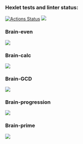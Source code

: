 ### Hexlet tests and linter status:
[![Actions Status](https://github.com/Garlend1/frontend-project-44/workflows/hexlet-check/badge.svg)](https://github.com/Garlend1/frontend-project-44/actions)
<a href="https://codeclimate.com/github/Garlend1/frontend-project-44/maintainability"><img src="https://api.codeclimate.com/v1/badges/482152b02c7414953f42/maintainability" /></a>

<h3>Brain-even </h3>
<a href="https://asciinema.org/a/NWfWIvj5fhBxNshzV3VDK391H" target="_blank"><img src="https://asciinema.org/a/NWfWIvj5fhBxNshzV3VDK391H.svg" /></a>

<h3>Brain-calc</h3>
<a href="https://asciinema.org/a/71l7TrCGpMoq8mlvXR9R7mutf" target="_blank"><img src="https://asciinema.org/a/71l7TrCGpMoq8mlvXR9R7mutf.svg" /></a>

<h3>Brain-GCD</h3>
<a href="https://asciinema.org/a/SI5Gt6o6SygxEjb5mb4n2qCQT" target="_blank"><img src="https://asciinema.org/a/SI5Gt6o6SygxEjb5mb4n2qCQT.svg" /></a>

<h3>Brain-progression</h3>
<a href="https://asciinema.org/a/EYb6t8TsAtjxKojo0HyLm41rU" target="_blank"><img src="https://asciinema.org/a/EYb6t8TsAtjxKojo0HyLm41rU.svg" /></a>

<h3>Brain-prime</h3>
<a href="https://asciinema.org/a/f2CKZoGgr4z57Hz5wQnCBNVxH" target="_blank"><img src="https://asciinema.org/a/f2CKZoGgr4z57Hz5wQnCBNVxH.svg" /></a>